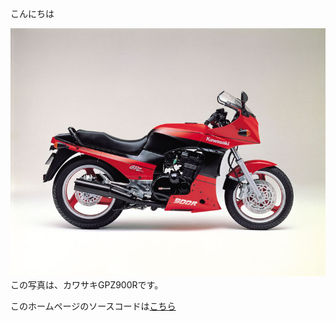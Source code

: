 こんにちは

![GPZ900R/ニンジャ](./gpz.jpg)
この写真は、カワサキGPZ900Rです。

このホームページのソースコードは[こちら](https://github.com//afg336/SamplePages/)